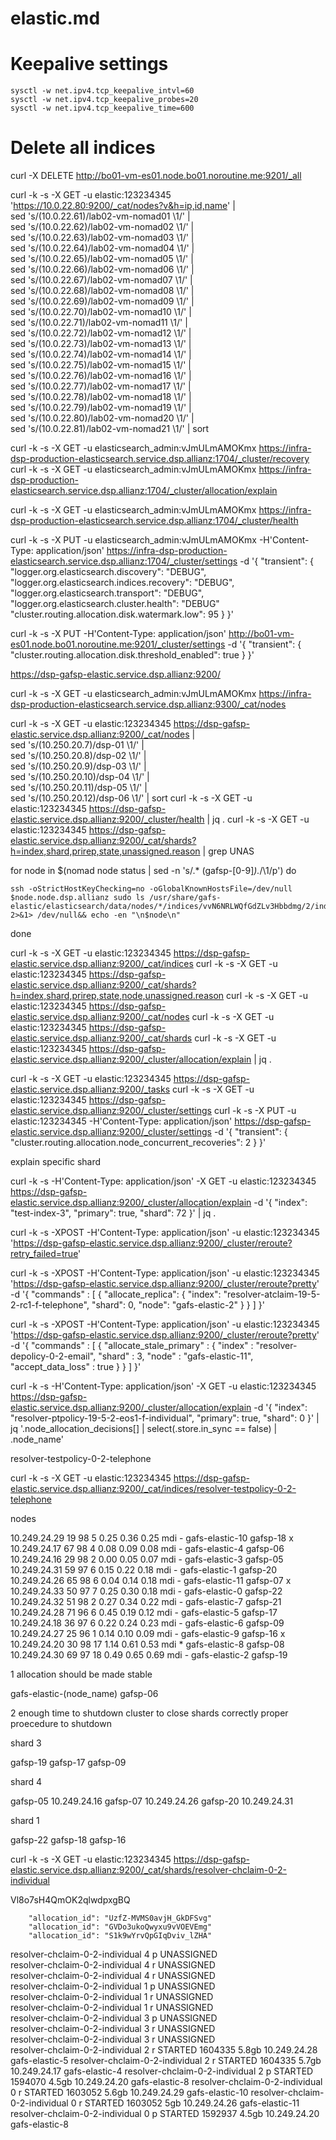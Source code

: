 elastic.md
===

# Keepalive settings

```
sysctl -w net.ipv4.tcp_keepalive_intvl=60
sysctl -w net.ipv4.tcp_keepalive_probes=20
sysctl -w net.ipv4.tcp_keepalive_time=600
```

# Delete all indices
curl -X DELETE http://bo01-vm-es01.node.bo01.noroutine.me:9201/_all


curl -k -s -X GET -u elastic:123234345 'https://10.0.22.80:9200/_cat/nodes?v&h=ip,id,name' |\
      sed 's/\(10.0.22.61\)/lab02-vm-nomad01 \1/' |\
      sed 's/\(10.0.22.62\)/lab02-vm-nomad02 \1/' |\
      sed 's/\(10.0.22.63\)/lab02-vm-nomad03 \1/' |\
      sed 's/\(10.0.22.64\)/lab02-vm-nomad04 \1/' |\
      sed 's/\(10.0.22.65\)/lab02-vm-nomad05 \1/' |\
      sed 's/\(10.0.22.66\)/lab02-vm-nomad06 \1/' |\
      sed 's/\(10.0.22.67\)/lab02-vm-nomad07 \1/' |\
      sed 's/\(10.0.22.68\)/lab02-vm-nomad08 \1/' |\
      sed 's/\(10.0.22.69\)/lab02-vm-nomad09 \1/' |\
      sed 's/\(10.0.22.70\)/lab02-vm-nomad10 \1/' |\
      sed 's/\(10.0.22.71\)/lab02-vm-nomad11 \1/' |\
      sed 's/\(10.0.22.72\)/lab02-vm-nomad12 \1/' |\
      sed 's/\(10.0.22.73\)/lab02-vm-nomad13 \1/' |\
      sed 's/\(10.0.22.74\)/lab02-vm-nomad14 \1/' |\
      sed 's/\(10.0.22.75\)/lab02-vm-nomad15 \1/' |\
      sed 's/\(10.0.22.76\)/lab02-vm-nomad16 \1/' |\
      sed 's/\(10.0.22.77\)/lab02-vm-nomad17 \1/' |\
      sed 's/\(10.0.22.78\)/lab02-vm-nomad18 \1/' |\
      sed 's/\(10.0.22.79\)/lab02-vm-nomad19 \1/' |\
      sed 's/\(10.0.22.80\)/lab02-vm-nomad20 \1/' |\
      sed 's/\(10.0.22.81\)/lab02-vm-nomad21 \1/' | sort


curl -k -s -X GET -u elasticsearch_admin:vJmULmAMOKmx https://infra-dsp-production-elasticsearch.service.dsp.allianz:1704/_cluster/recovery
curl -k -s -X GET -u elasticsearch_admin:vJmULmAMOKmx https://infra-dsp-production-elasticsearch.service.dsp.allianz:1704/_cluster/allocation/explain 

curl -k -s -X GET -u elasticsearch_admin:vJmULmAMOKmx https://infra-dsp-production-elasticsearch.service.dsp.allianz:1704/_cluster/health

curl -k -s -X PUT -u elasticsearch_admin:vJmULmAMOKmx -H'Content-Type: application/json' https://infra-dsp-production-elasticsearch.service.dsp.allianz:1704/_cluster/settings -d '{
 "transient": {
  "logger.org.elasticsearch.discovery": "DEBUG",
  "logger.org.elasticsearch.indices.recovery": "DEBUG",
  "logger.org.elasticsearch.transport": "DEBUG",
  "logger.org.elasticsearch.cluster.health": "DEBUG"
  "cluster.routing.allocation.disk.watermark.low": 95
 }
}'

curl -k -s -X PUT -H'Content-Type: application/json' http://bo01-vm-es01.node.bo01.noroutine.me:9201/_cluster/settings -d '{
 "transient": {
  "cluster.routing.allocation.disk.threshold_enabled": true
 }
}'


https://dsp-gafsp-elastic.service.dsp.allianz:9200/

curl -k -s -X GET -u elasticsearch_admin:vJmULmAMOKmx https://infra-dsp-production-elasticsearch.service.dsp.allianz:9300/_cat/nodes

curl -k -s -X GET -u elastic:123234345 https://dsp-gafsp-elastic.service.dsp.allianz:9200/_cat/nodes |\
      sed 's/\(10.250.20.7\)/dsp-01 \1/' |\
      sed 's/\(10.250.20.8\)/dsp-02 \1/' |\
      sed 's/\(10.250.20.9\)/dsp-03 \1/' |\
      sed 's/\(10.250.20.10\)/dsp-04 \1/' |\
      sed 's/\(10.250.20.11\)/dsp-05 \1/' |\
      sed 's/\(10.250.20.12\)/dsp-06 \1/' | sort
curl -k -s -X GET -u elastic:123234345 https://dsp-gafsp-elastic.service.dsp.allianz:9200/_cluster/health | jq .
curl -k -s -X GET -u elastic:123234345 https://dsp-gafsp-elastic.service.dsp.allianz:9200/_cat/shards?h=index,shard,prirep,state,unassigned.reason | grep UNAS

for node in $(nomad node status | sed -n 's/.* \(gafsp-[0-9]*\).*/\1/p')
do
    
    ssh -oStrictHostKeyChecking=no -oGlobalKnownHostsFile=/dev/null $node.node.dsp.allianz sudo ls /usr/share/gafs-elastic/elasticsearch/data/nodes/*/indices/vvN6NRLWQfGdZLv3Hbbdmg/2/index 2>&1> /dev/null&& echo -en "\n$node\n"
done

curl -k -s -X GET -u elastic:123234345 https://dsp-gafsp-elastic.service.dsp.allianz:9200/_cat/indices
curl -k -s -X GET -u elastic:123234345 https://dsp-gafsp-elastic.service.dsp.allianz:9200/_cat/shards?h=index,shard,prirep,state,node,unassigned.reason
curl -k -s -X GET -u elastic:123234345 https://dsp-gafsp-elastic.service.dsp.allianz:9200/_cat/nodes
curl -k -s -X GET -u elastic:123234345 https://dsp-gafsp-elastic.service.dsp.allianz:9200/_cat/shards
curl -k -s -X GET -u elastic:123234345 https://dsp-gafsp-elastic.service.dsp.allianz:9200/_cluster/allocation/explain  | jq .

curl -k -s -X GET -u elastic:123234345 https://dsp-gafsp-elastic.service.dsp.allianz:9200/_tasks
curl -k -s -X GET -u elastic:123234345 https://dsp-gafsp-elastic.service.dsp.allianz:9200/_cluster/settings
curl -k -s -X PUT -u elastic:123234345 -H'Content-Type: application/json' https://dsp-gafsp-elastic.service.dsp.allianz:9200/_cluster/settings -d '{
 "transient": {
  "cluster.routing.allocation.node_concurrent_recoveries": 2
 }
}'

explain specific shard

curl -k -s -H'Content-Type: application/json' -X GET -u elastic:123234345 https://dsp-gafsp-elastic.service.dsp.allianz:9200/_cluster/allocation/explain -d '{ "index": "test-index-3", "primary": true, "shard": 72 }'  | jq . 



curl -k -s -XPOST -H'Content-Type: application/json' -u elastic:123234345 'https://dsp-gafsp-elastic.service.dsp.allianz:9200/_cluster/reroute?retry_failed=true'

curl -k -s -XPOST -H'Content-Type: application/json' -u elastic:123234345 'https://dsp-gafsp-elastic.service.dsp.allianz:9200/_cluster/reroute?pretty' -d '{
    "commands" : [
        {
          "allocate_replica": {
            "index": "resolver-atclaim-19-5-2-rc1-f-telephone",
            "shard": 0,
            "node": "gafs-elastic-2"
          }
        }
    ]
}'


curl -k -s -XPOST -H'Content-Type: application/json' -u elastic:123234345 'https://dsp-gafsp-elastic.service.dsp.allianz:9200/_cluster/reroute?pretty' -d '{
    "commands" : [ {
        "allocate_stale_primary" :
            {
              "index" : "resolver-depolicy-0-2-email", "shard" : 3,
              "node" : "gafs-elastic-11",
              "accept_data_loss" : true
            }
        }
    ]
}'


 curl -k -s -H'Content-Type: application/json' -X GET -u elastic:123234345 https://dsp-gafsp-elastic.service.dsp.allianz:9200/_cluster/allocation/explain -d '{ "index": "resolver-ptpolicy-19-5-2-eos1-f-individual", "primary": true, "shard": 0 }'  | jq '.node_allocation_decisions[] | select(.store.in_sync == false) | .node_name'


resolver-testpolicy-0-2-telephone


curl -k -s -X GET -u elastic:123234345 https://dsp-gafsp-elastic.service.dsp.allianz:9200/_cat/indices/resolver-testpolicy-0-2-telephone

nodes

10.249.24.29 19 98  5 0.25 0.36 0.25 mdi - gafs-elastic-10          gafsp-18 x
10.249.24.17 67 98  4 0.08 0.09 0.08 mdi - gafs-elastic-4           gafsp-06
10.249.24.16 29 98  2 0.00 0.05 0.07 mdi - gafs-elastic-3           gafsp-05
10.249.24.31 59 97  6 0.15 0.22 0.18 mdi - gafs-elastic-1           gafsp-20
10.249.24.26 65 98  6 0.04 0.14 0.18 mdi - gafs-elastic-11          gafsp-07 x
10.249.24.33 50 97  7 0.25 0.30 0.18 mdi - gafs-elastic-0           gafsp-22
10.249.24.32 51 98  2 0.27 0.34 0.22 mdi - gafs-elastic-7           gafsp-21
10.249.24.28 71 96  6 0.45 0.19 0.12 mdi - gafs-elastic-5           gafsp-17
10.249.24.18 36 97  6 0.22 0.24 0.23 mdi - gafs-elastic-6           gafsp-09 
10.249.24.27 25 96  1 0.14 0.10 0.09 mdi - gafs-elastic-9           gafsp-16 x
10.249.24.20 30 98 17 1.14 0.61 0.53 mdi * gafs-elastic-8           gafsp-08
10.249.24.30 69 97 18 0.49 0.65 0.69 mdi - gafs-elastic-2           gafsp-19


1 allocation should be made stable 


gafs-elastic-(node_name) gafsp-06

2 enough time to shutdown cluster to close shards correctly
  proper proecedure to shutdown 

shard 3 

gafsp-19
gafsp-17
gafsp-09

shard 4

gafsp-05 10.249.24.16
gafsp-07 10.249.24.26
gafsp-20 10.249.24.31


shard 1

gafsp-22
gafsp-18
gafsp-16

curl -k -s -X GET -u elastic:123234345 https://dsp-gafsp-elastic.service.dsp.allianz:9200/_cat/shards/resolver-chclaim-0-2-individual

Vl8o7sH4QmOK2qlwdpxgBQ


        "allocation_id": "UzfZ-MVMS0avjH_GkDFSvg"
        "allocation_id": "GVDo3ukoQwyxu9vVOEVEmg"
        "allocation_id": "S1k9wYrvQpGIqDviv_lZHA"


resolver-chclaim-0-2-individual 4 p UNASSIGNED                            
resolver-chclaim-0-2-individual 4 r UNASSIGNED                            
resolver-chclaim-0-2-individual 4 r UNASSIGNED                            
resolver-chclaim-0-2-individual 1 p UNASSIGNED                            
resolver-chclaim-0-2-individual 1 r UNASSIGNED                            
resolver-chclaim-0-2-individual 1 r UNASSIGNED                            
resolver-chclaim-0-2-individual 3 p UNASSIGNED                            
resolver-chclaim-0-2-individual 3 r UNASSIGNED                            
resolver-chclaim-0-2-individual 3 r UNASSIGNED                            
resolver-chclaim-0-2-individual 2 r STARTED    1604335 5.8gb 10.249.24.28 gafs-elastic-5
resolver-chclaim-0-2-individual 2 r STARTED    1604335 5.7gb 10.249.24.17 gafs-elastic-4
resolver-chclaim-0-2-individual 2 p STARTED    1594070 4.5gb 10.249.24.20 gafs-elastic-8
resolver-chclaim-0-2-individual 0 r STARTED    1603052 5.6gb 10.249.24.29 gafs-elastic-10
resolver-chclaim-0-2-individual 0 r STARTED    1603052   5gb 10.249.24.26 gafs-elastic-11
resolver-chclaim-0-2-individual 0 p STARTED    1592937 4.5gb 10.249.24.20 gafs-elastic-8
